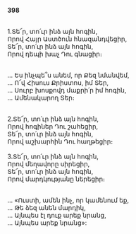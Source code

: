 **398**

\
1.Տե՜ր, տո՛ւր ինձ այն հոգին,\
Որով Հայր Աստծուն հնազանդվեցիր,\
Տե՜ր, տո՛ւր ինձ այն հոգին,\
Որով դեպի խաչ Դու գնացիր։

\
... Ես ինչպե՞ս անեմ, որ Քեզ նմանվեմ,\
... Ո՜վ Հիսուս Քրիստոս, իմ Տեր,\
... Սուրբ խոսքովդ մաքրի՛ր իմ հոգին,\
... Ամենակարող Տեր։

\
2.Տե՜ր, տո՛ւր ինձ այն հոգին,\
Որով հոգիներ Դու շահեցիր,\
Տե՜ր, տո՛ւր ինձ այն հոգին,\
Որով աշխարհին Դու հաղթեցիր։\
\
3.Տե՜ր, տո՛ւր ինձ այն հոգին,\
Որով մեղավորը սիրեցիր,\
Տե՜ր, տո՛ւր ինձ այն հոգին,\
Որով մարդկությանը ներեցիր։

\
... «Ուստի, ամեն ինչ, որ կամենում եք,\
... Թե ձեզ անեն մարդիկ,\
... Այնպես էլ դուք արեք նրանց,\
... Այնպես արեք նրանց»:
